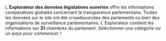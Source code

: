 L´**Explorateur des données législatives ouvertes** offre les informations comparatives globales concernant la transparence parlementaire. Toutes les données sur le site ont été crowdsourcées des parlements ou bien des organisations de surveillance parlementaires. L´Explorateur contient les informations sur **31** chambres du parlament.
*Séléctionner une catégorie ou un pays pour commencer !*

